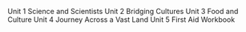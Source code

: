 Unit 1 Science and Scientists
Unit 2 Bridging Cultures
Unit 3 Food and Culture
Unit 4 Journey Across a Vast Land
Unit 5 First Aid
Workbook